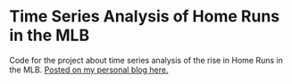 # Time Series Analysis of Home Runs in the MLB

Code for the project about time series analysis of the rise in Home Runs in the MLB. [Posted on my personal blog here.](https://jcasasn.github.io/time-series-analysis-of-home-runs/)
